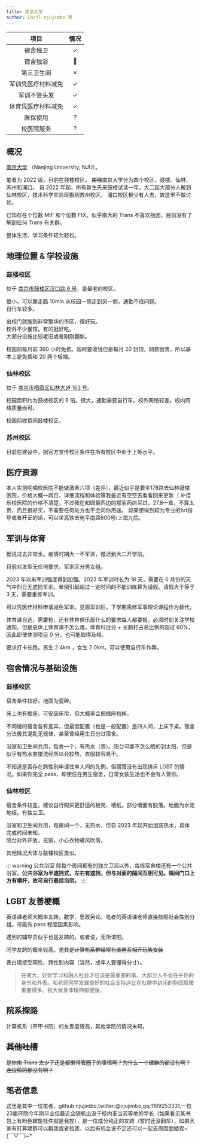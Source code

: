 ```yaml
---
title: 南京大学
author: Lhcfl njujimbo 等
---
```


|项目|情况|
|:---:|:---:|
|宿舍独卫| ✓|
|宿舍独浴|🤔|
|第三卫生间|✗|
|军训凭医疗材料减免|✓|
|军训不管头发|✓|
|体育凭医疗材料减免|✓|
|医保使用|?|
|校医院服务|?|

## 概况

[南京大学](https://www.nju.edu.cn/) （Nanjing University, NJU）。

笔者为 2022 级，目前在鼓楼校区。
~~南哪~~南京大学分为四个校区，鼓楼、仙林、苏州和浦口。
自 2022 年起，所有新生先来鼓楼试读一年。大二起大部分人搬到仙林校区，技术科学实验班搬到苏州校区。
浦口校区极少有人去，故这里不做讨论。

已知存在个位数 MtF 和个位数 FtX。似乎南大的 Trans 不喜欢抱团，目前没有了解到任何 Trans 有关群。

整体生活、学习条件较为轻松。

## 地理位置 & 学校设施

### 鼓楼校区

位于 [南京市鼓楼区汉口路 9 号](https://amap.com/place/B00190B4AC)，是最老的校区。

很小，可以靠走路 10min 从校园一侧走到另一侧，通勤不成问题。  
自行车较多。

出校门就能到非常繁华的市区，很好玩。  
校外不少餐馆，有的挺好吃。  
大部分设施比较老旧或者刚刚翻新。

校园网每月前 360 小时免费。超时要收钱但是每月 20 封顶。网费很贵，所以基本上是免费和 20 两个极端。

### 仙林校区

位于 [南京市栖霞区仙林大道 163 号](https://amap.com/place/B00190CVRT)。

校园面积约为鼓楼校区的 6 倍。很大，通勤需要自行车。校外网络较差。校内网络质量尚可。

校园网收费同鼓楼校区。

### 苏州校区

目前在建设中。据官方宣传校区条件在所有校区中处于上等水平。

## 医疗资源

本人实测呢喃校医院不能做激素六项（差评），最近似乎是要坐178路去仙林鼓楼医院，价格大概一两百，详细流程和体验等我最近有空空去看看回来更新（
补佳乐校医院的价格不清楚，不过我在和园最西边的那家药店买过，27.8一盒，不算太贵，而且很好买，不需要任何处方也不会问你用途。
如果想得到较为专业的hrt指导或者开证的话，可以坐高铁去宛平南路600号/上海九院。

## 军训与体育

据说过去非常水。疫情时期大一不军训，推迟到大二开学前。

目前对发型无任何要求。军训区分男女组。

2023 年以来军训强度得到加强。2023 年军训时长为 18 天，需要在 6 月份的天气中烈日无遮挡军训。晕倒引起超过一定时间的不能训练算为请假。请假大于等于 3 天，需要重修军训。

可以凭医疗材料申请减免军训。见面军训后，下学期需修军事理论课程作为替代。

体育课自选，需要抢，还有体育俱乐部什么的要求每人都要报。必须时刻关注学校通知。但是总体上体育课不怎么难。体育科目分 + 长跑打占总比例的超过 60%，因此即使体测项目 0 分，也可能取得及格。

要求打卡长跑，男生 2.4km ，女生 2.0km。可以使用自行车作弊。

## 宿舍情况与基础设施

### 鼓楼校区

宿舍条件较好。地面为瓷砖。

床上也有插座。可安装床帘，但大概率会把插座挡掉。

不同楼的宿舍各有差异，但最低配置（也是一般配置）是四人间，上床下桌。宿舍分法极其混乱无规律，甚至曾经用生日分过宿舍。

浴室和卫生间共用，每舍一个，有热水（贵）。阳台可能不怎么晒的到太阳，但是似乎有热水直接流经所以会较热，衣服较容易干。

不知道是否存在跨性别申请住单人间的先例。但宿管没有出现排斥 LGBT 的情况。如果你完全 pass，即使住在男生宿舍，日常女装生活也不会有人管你。

### 仙林校区

宿舍条件较差，建议自行购买更舒适的板凳、墙纸。部分墙面有脱落。地面为水泥地板。有独立卫。

浴室和卫生间共用，每房间一个，无热水，但自 2023 年起开始加装热水，具体完成时间未知。  
阳台对外开放，无窗，小心衣物被风吹落。

其他情况大体与鼓楼校区类似。

::: warning 公共浴室
除每个房间都有的独立卫浴以外，每栋宿舍楼还有一个公共浴室。**公共浴室为半遮挡式，左右有遮挡，但与对面的隔间互相可见。隔间门口上方有横杆，故可自行悬挂浴帘。**
:::

## LGBT 友善梗概

英语课老师大概率友跨。数学、思政另论。笔者的英语课老师直接按照社会性别分组。可能有 pass 程度因素影响。

遇到的辅导员似乎也是友跨的。或者说，无所谓吧。

同学友跨的概率较高。~~尤其是计算机系群经常有直男互相开玩笑女装~~

表白墙接受同性、跨性别内容（当然，成年人要懂得分寸）。

> 在南大，好好学习和融入社会才应该是最重要的事。大部分人不会在乎你的身份和外表。和老师同学发展良好的社会支持远比在社群中封闭的抱团取暖重要得多。祝大家身体精神都健康。

## 院系探路

计算机系（开甲书院）的友善度很高，其他学院的情况未知。

## ~~其他吐槽~~  

~~是你南 Trans 太少了还是都懒得管圈子的事情啊？为什么一个建群的都没有啊？连投稿的都没有啊？~~  

## 笔者信息

这里是其中一位笔者，github:njujimbo,twitter:@njujimbo,qq:1169253331,一位23届环院今年刚毕业但最近会随机出没于校内麦当劳等地的学长（如果看见某书包上有粉色螺旋挂件就是我捏），是一位成分纯正的友跨（暂时还没翻车），如果大家有打算建群可以戳我或者拉我，以后有机会说不定还可以一起去周围面姬捏~(￣▽￣)~*
